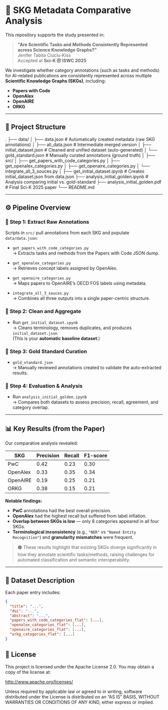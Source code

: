 # 🧠 SKG Metadata Comparative Analysis

This repository supports the study presented in:

> **"Are Scientific Tasks and Methods Consistently Represented across Science Knowledge Graphs?"**  
> Jenifer Tabita Ciuciu-Kiss  
> Accepted at **Sci-K @ ISWC 2025**

We investigate whether category annotations (such as tasks and methods) for AI-related publications are consistently represented across multiple **Scientific Knowledge Graphs (SKGs)**, including:
- **Papers with Code**
- **OpenAlex**
- **OpenAIRE**
- **ORKG**

---

## 📁 Project Structure

.
├── data/
│ ├── data.json # Automatically created metadata (raw SKG annotations)
│ ├── all_data.json # Intermediate merged version
│ ├── initial_dataset.json # Cleaned and unified dataset (auto-generated)
│ └── gold_standard.json # Manually curated annotations (ground truth)
│
├── src/
│ ├── get_papers_with_code_categories.py
│ ├── get_openalex_categories.py
│ ├── get_openaire_categories.py
│ └── integrate_all_3_souces.py
│
├── get_initial_dataset.ipynb # Creates initial_dataset.json from data.json
├── analysis_initial_golden.ipynb # Analysis comparing initial vs. gold-standard
├── analysis_initial_golden.pdf # Final Sci-K 2025 paper
└── README.md


---

## ⚙️ Pipeline Overview

### 🔹 Step 1: Extract Raw Annotations

Scripts in `src/` pull annotations from each SKG and populate `data/data.json`:

- `get_papers_with_code_categories.py`  
  → Extracts tasks and methods from the Papers with Code JSON dump.

- `get_openalex_categories.py`  
  → Retrieves concept labels assigned by OpenAlex.

- `get_openaire_categories.py`  
  → Maps papers to OpenAIRE’s OECD FOS labels using metadata.

- `integrate_all_3_souces.py`  
  → Combines all three outputs into a single paper-centric structure.

### 🔹 Step 2: Clean and Aggregate

- Run `get_initial_dataset.ipynb`  
  → Cleans terminology, removes duplicates, and produces `initial_dataset.json`  
  (This is your **automatic baseline dataset**.)

### 🔹 Step 3: Gold Standard Curation

- `gold_standard.json`  
  → Manually reviewed annotations created to validate the auto-extracted results.

### 🔹 Step 4: Evaluation & Analysis

- Run `analysis_initial_golden.ipynb`  
  → Compares both datasets to assess precision, recall, agreement, and category overlap.

---

## 📊 Key Results (from the Paper)

Our comparative analysis revealed:

| SKG         | Precision | Recall | F1-score |
|-------------|-----------|--------|----------|
| PwC         | 0.42      | 0.23   | 0.30     |
| OpenAlex    | 0.33      | 0.35   | 0.34     |
| OpenAIRE    | 0.19      | 0.25   | 0.21     |
| ORKG        | 0.38      | 0.15   | 0.21     |

**Notable findings:**
- **PwC** annotations had the best overall precision.
- **OpenAlex** had the highest recall but suffered from label inflation.
- **Overlap between SKGs is low** — only 8 categories appeared in all four SKGs.
- **Terminological inconsistency** (e.g., `"NER"` vs `"Named Entity Recognition"`) and **granularity mismatches** were frequent.

> 🟠 These results highlight that existing SKGs diverge significantly in how they annotate scientific tasks/methods, raising challenges for automated classification and semantic interoperability.

---

## 📁 Dataset Description

Each paper entry includes:

```json
{
  "title": "...",
  "doi": "...",
  "abstract": "...",
  "papers_with_code_categories_flat": [...],
  "openalex_categories_flat": [...],
  "openaire_categories_flat": [...],
  "orkg_categories_flat": [...]
}
```


## 📄 License

This project is licensed under the Apache License 2.0.
You may obtain a copy of the license at:

http://www.apache.org/licenses/

Unless required by applicable law or agreed to in writing, software distributed under the License is distributed on an “AS IS” BASIS, WITHOUT WARRANTIES OR CONDITIONS OF ANY KIND, either express or implied.